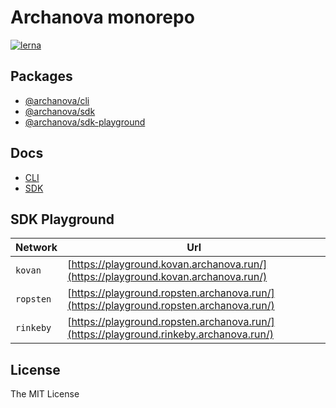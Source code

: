 # Archanova monorepo

[![lerna](https://img.shields.io/badge/maintained%20with-lerna-cc00ff.svg)](https://lernajs.io/)

## Packages

- [@archanova/cli](packages/cli)
- [@archanova/sdk](packages/sdk)
- [@archanova/sdk-playground](packages/sdk-playground)

## Docs

- [CLI](docs/cli.md)
- [SDK](docs/sdk/index.md)

## SDK Playground

| Network 	| Url 	|
| --- | ---|
| `kovan` 	| [https://playground.kovan.archanova.run/](https://playground.kovan.archanova.run/) 	|
| `ropsten` 	| [https://playground.ropsten.archanova.run/](https://playground.ropsten.archanova.run/) 	|
| `rinkeby` 	| [https://playground.ropsten.archanova.run/](https://playground.rinkeby.archanova.run/) 	|

## License

The MIT License
